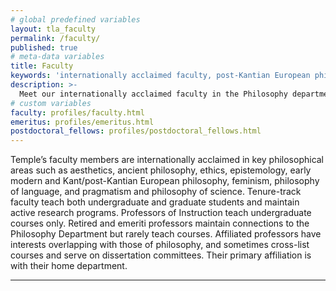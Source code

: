 ```yaml
---
# global predefined variables
layout: tla_faculty
permalink: /faculty/
published: true
# meta-data variables
title: Faculty
keywords: 'internationally acclaimed faculty, post-Kantian European philosophy, professors, faculty'
description: >-
  Meet our internationally acclaimed faculty in the Philosophy department of the College of Liberal Arts at Temple University!
# custom variables
faculty: profiles/faculty.html
emeritus: profiles/emeritus.html
postdoctoral_fellows: profiles/postdoctoral_fellows.html
---
```

Temple’s faculty members are internationally acclaimed in key philosophical areas such as aesthetics, ancient philosophy, ethics, epistemology, early modern and Kant/post-Kantian European philosophy, feminism, philosophy of language, and pragmatism and philosophy of science. Tenure-track faculty teach both undergraduate and graduate students and maintain active research programs. Professors of Instruction teach undergraduate courses only. Retired and emeriti professors maintain connections to the Philosophy Department but rarely teach courses. Affiliated professors have interests overlapping with those of philosophy, and sometimes cross-list courses and serve on dissertation committees. Their primary affiliation is with their home department.

___
